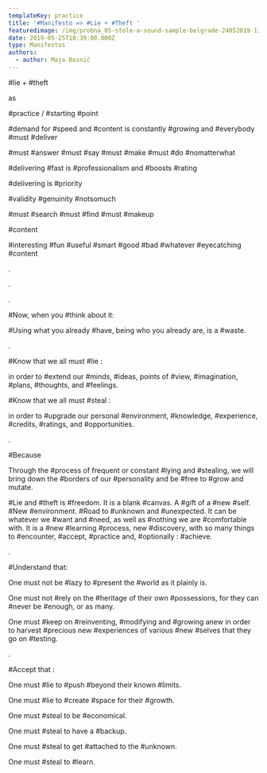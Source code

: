 ```yaml
---
templateKey: practice
title: '#Manifesto => #Lie + #Theft '
featuredimage: /img/probna_05-stole-a-sound-sample-belgrade-24052019-1137.jpg
date: 2019-05-25T18:39:00.000Z
type: Manifestos
authors:
  - author: Maja Bosnić
---
```

\#lie + #theft 

as 

\#practice / #starting #point



\#demand for #speed and #content is constantly #growing and #everybody #must #deliver

\#must #answer #must #say #must #make #must #do #nomatterwhat

\#delivering #fast is #professionalism and #boosts #rating

\#delivering is #priority 

\#validity #genuinity #notsomuch

\#must #search #must #find #must #makeup

\#content 

\#interesting #fun #useful #smart #good #bad #whatever #eyecatching #content

.

.

.

\#Now, when you #think about it:

\#Using what you already #have, being who you already are, is a #waste.

.

\#Know that we all must #lie :

in order to #extend our #minds, #ideas, points of #view, #imagination, #plans, #thoughts, and #feelings.

\#Know that we all must #steal :

in order to #upgrade our personal #environment, #knowledge, #experience, #credits, #ratings, and #opportunities.

.

\#Because

Through the #process of frequent or constant #lying and #stealing, we will bring down the #borders of our #personality and be #free to #grow and mutate. 

\#Lie and #theft is #freedom. It is a blank #canvas. A #gift of a #new #self. #New #environment. #Road to #unknown and #unexpected. It can be whatever we #want and #need, as well as #nothing we are #comfortable with. It is a #new #learning #process, new #discovery, with so many things to #encounter, #accept, #practice and, #optionally : #achieve.

.

\#Understand that:

One must not be #lazy to #present the #world as it plainly is.

One must not #rely on the #heritage of their own #possessions, for they can #never be #enough, or as many.

One must #keep on #reinventing, #modifying and #growing anew in order to harvest #precious new #experiences of various #new #selves that they go on #testing.

.

\#Accept that :

One must #lie to #push #beyond their known #limits.

One must #lie to #create #space for their #growth.

One must #steal to be #economical.

One must #steal to have a #backup.

One must #steal to get #attached to the #unknown.

One must #steal to #learn.
